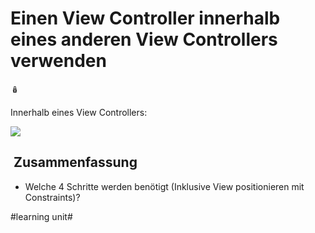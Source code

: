 # Einen View Controller innerhalb eines anderen View Controllers verwenden
🪆

Innerhalb eines View Controllers: 

![][image-1]

##  Zusammenfassung
- Welche 4 Schritte werden benötigt (Inklusive View positionieren mit Constraints)?

[image-1]:	assets/DraggedImage.png

#learning unit#